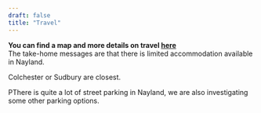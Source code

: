 ```yaml
---
draft: false
title: "Travel"
---
```


**You can find a map and more details on travel <a href="/travel">here</a>**
<br>
The take-home messages are that there is limited accommodation available in Nayland. 

Colchester or Sudbury are closest. 

PThere is quite a lot of street parking in Nayland, we are also investigating some other parking options. 

